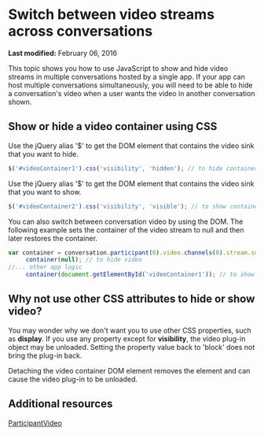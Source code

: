 
# Switch between video streams across conversations


 **Last modified:** February 06, 2016

This topic shows you how to use JavaScript to show and hide video streams in multiple conversations hosted by a single app. If your app can host multiple conversations simultaneously, you will need to be able to hide a conversation's video when a user wants the video in another conversation shown. 

## Show or hide a video container using CSS

Use the jQuery alias '$' to get the DOM element that contains the video sink that you want to hide.


```js
$('#videoContainer1').css('visibility', 'hidden'); // to hide container
```

Use the jQuery alias '$' to get the DOM element that contains the video sink that you want to show.




```js
$('#videoContainer2').css('visibility', 'visible'); // to show container
```

You can also switch between conversation video by using the DOM. The following example sets the container of the video stream to null and then later restores the container.




```js
var container = conversation.participant(0).video.channels(0).stream.source.sink.container;
     container(null); // to hide video
//... other app logic
     container(document.getElementById('videoContainer1')); // to show video

```


## Why not use other CSS attributes to hide or show video?

You may wonder why we don't want you to use other CSS properties, such as  **display**. If you use any property except for **visibility**, the video plug-in object may be unloaded. Setting the property value back to 'block' does not bring the plug-in back.

Detaching the video container DOM element removes the element and can cause the video plug-in to be unloaded. 


## Additional resources


[ParticipantVideo](https://msdn.microsoft.com/en-us/library/office/mt657723(v=office.16).aspx)
